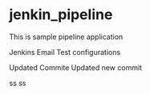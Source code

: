 # jenkin_pipeline
This is sample pipeline application

Jenkins Email Test configurations

Updated Commite
Updated new commit



ss
ss
